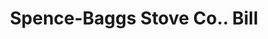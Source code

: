 ---
doi: 10.7916/D8Q25BC6
date_other: '1920'
date_other_textual: '1920'
form: printed ephemera
genre:
- Invoices
name:
- Spence-Baggs Stove Co.
object_in_context_url: https://biggert.cul.columbia.edu/items/view/ave_biggert_01312
subject_hierarchical_geographic:
- Martin's Ferry, Ohio, United States
subject_name:
- Spence-Baggs Stove Co.
title: Spence-Baggs Stove Co.. Bill
sort_title: Spence-Baggs Stove Co.. Bill
call_number: ave_biggert_01312
coordinates:
- 40.09916666666667,-80.72527777777778
pid: ave_biggert_01312
identifiers: ave_biggert_01312
canvas_id: ldpd:396574
permalink: "/items/ave_biggert_01312/"
layout: iiif-image-page
---